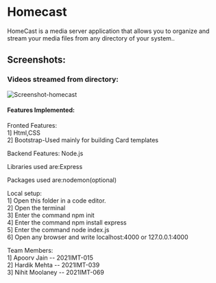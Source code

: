 # Homecast
HomeCast is a media server application that allows you to organize and stream your media files from any directory of your system..

## Screenshots:

### Videos streamed from directory:
![Screenshot-homecast](https://user-images.githubusercontent.com/114798928/224531407-83b61f8a-de9c-41af-8665-061b0e5e4969.png)


 #### Features Implemented:
Fronted Features:
\
1] Html,CSS
\
2] Bootstrap-Used mainly for building Card templates

Backend Features:
Node.js

Libraries used are:Express

Packages used are:nodemon(optional)

Local setup:
\
1] Open this folder in  a code editor.
\
2] Open the terminal
\
3] Enter the command npm init
\
4] Enter the command npm install express
\
5] Enter the command node index.js
\
6] Open any browser and write localhost:4000 or 127.0.0.1:4000


Team Members:
      \
1] Apoorv Jain  --  2021IMT-015
 \
2] Hardik Mehta   -- 2021IMT-039
\
3] Nihit Moolaney  -- 2021IMT-069

